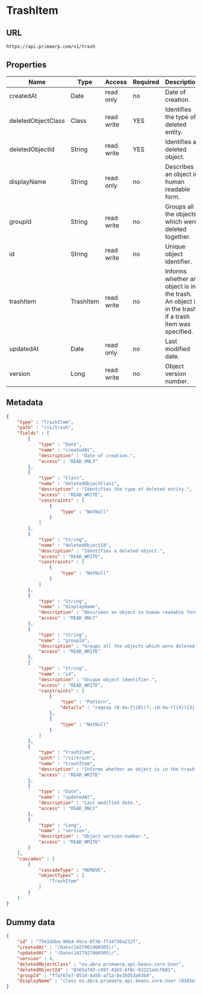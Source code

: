 TrashItem
==

## URL

	https://api.primaerp.com/v1/trash

## Properties

| Name               | Type      | Access     | Required | Description                                                                                         |
|--------------------|-----------|------------|----------|-----------------------------------------------------------------------------------------------------|
| createdAt          | Date      | read only  | no       | Date of creation.                                                                                   |
| deletedObjectClass | Class     | read write | YES      | Identifies the type of deleted entity.                                                              |
| deletedObjectId    | String    | read write | YES      | Identifies a deleted object.                                                                        |
| displayName        | String    | read only  | no       | Describes an object in human readable form.                                                         |
| groupId            | String    | read write | no       | Groups all the objects which were deleted together.                                                 |
| id                 | String    | read write | no       | Unique object identifier.                                                                           |
| trashItem          | TrashItem | read write | no       | Informs whether an object is in the trash. An object is in the trash if a trash item was specified. |
| updatedAt          | Date      | read only  | no       | Last modified date.                                                                                 |
| version            | Long      | read write | no       | Object version number.                                                                              |

## Metadata

```JSON
{
	"type" : "TrashItem",
	"path" : "/v1/trash",
	"fields" : [
		{
			"type" : "Date",
			"name" : "createdAt",
			"description" : "Date of creation.",
			"access" : "READ_ONLY"
		},
		{
			"type" : "Class",
			"name" : "deletedObjectClass",
			"description" : "Identifies the type of deleted entity.",
			"access" : "READ_WRITE",
			"constraints" : [
				{
					"type" : "NotNull"
				}
			]
		},
		{
			"type" : "String",
			"name" : "deletedObjectId",
			"description" : "Identifies a deleted object.",
			"access" : "READ_WRITE",
			"constraints" : [
				{
					"type" : "NotNull"
				}
			]
		},
		{
			"type" : "String",
			"name" : "displayName",
			"description" : "Describes an object in human readable form.",
			"access" : "READ_ONLY"
		},
		{
			"type" : "String",
			"name" : "groupId",
			"description" : "Groups all the objects which were deleted together.",
			"access" : "READ_WRITE"
		},
		{
			"type" : "String",
			"name" : "id",
			"description" : "Unique object identifier.",
			"access" : "READ_WRITE",
			"constraints" : [
				{
					"type" : "Pattern",
					"details" : "regexp [0-9a-f]{8}(?:-[0-9a-f]{4}){3}-[0-9a-f]{12}"
				},
				{
					"type" : "NotNull"
				}
			]
		},
		{
			"type" : "TrashItem",
			"path" : "/v1/trash",
			"name" : "trashItem",
			"description" : "Informs whether an object is in the trash. An object is in the trash if a trash item was specified.",
			"access" : "READ_WRITE"
		},
		{
			"type" : "Date",
			"name" : "updatedAt",
			"description" : "Last modified date.",
			"access" : "READ_ONLY"
		},
		{
			"type" : "Long",
			"name" : "version",
			"description" : "Object version number.",
			"access" : "READ_WRITE"
		}
	],
	"cascades" : [
		{
			"cascadeType" : "REMOVE",
			"objectTypes" : [
				"TrashItem"
			]
		}
	]
}
```

## Dummy data

```JSON
{
	"id" : "7561ddba-90b4-45ce-8f36-ff34730a232f",
	"createdAt" : "/Date(1427901900305)/",
	"updatedAt" : "/Date(1427927460305)/",
	"version" : 4,
	"deletedObjectClass" : "eu.abra.primaerp.api.beans.core.User",
	"deletedObjectId" : "0165e7d3-c99f-41b5-bf8c-03222edcf681",
	"groupId" : "ffaf67e7-051d-4a58-a71a-8e39353a93b4",
	"displayName" : "class eu.abra.primaerp.api.beans.core.User (0165e7d3-c99f-41b5-bf8c-03222edcf681)"
}
```
